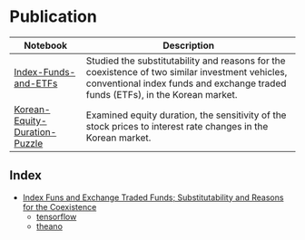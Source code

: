 # Publication


| Notebook | Description |
|--------------------------------------------------------------------------------------------------------------|-------------------------------------------------------------------------------------------------------------------------------------------------------------------|
| [Index-Funds-and-ETFs](https://github.com/hsongchoi/Publications/tree/master/Index-Funds-and-ETFs) | Studied the substitutability and reasons for the coexistence of two similar investment vehicles, conventional index funds and exchange traded funds (ETFs), in the Korean market. |
| [Korean-Equity-Duration-Puzzle](https://github.com/hsongchoi/Publications/tree/master/Korean-Equity-Duration-Puzzle) | Examined equity duration, the sensitivity of the stock prices to interest rate changes in the Korean market. |


## Index

* [Index Funs and Exchange Traded Funds; Substitutability and Reasons for the Coexistence](#deep-learning)
    * [tensorflow](#tensor-flow-tutorials)
    * [theano](#theano-tutorials)
